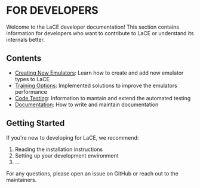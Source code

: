# FOR DEVELOPERS    

Welcome to the LaCE developer documentation! This section contains information for developers who want to contribute to LaCE or understand its internals better.

## Contents

- [Creating New Emulators](CreateNewEmulator.md): Learn how to create and add new emulator types to LaCE
- [Training Options](trainingOptions.md): Implemented solutions to improve the emulators performance
- [Code Testing](advancedTesting.md): Information to mantain and extend the automated testing
- [Documentation](documentation.md): How to write and maintain documentation

## Getting Started

If you're new to developing for LaCE, we recommend:

1. Reading the installation instructions
2. Setting up your development environment
3. ...

For any questions, please open an issue on GitHub or reach out to the maintainers.